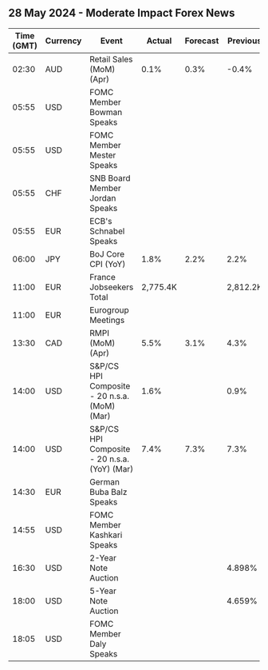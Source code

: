 ## 28 May 2024 - Moderate Impact Forex News

| Time (GMT) | Currency | Event | Actual | Forecast | Previous |
|------|----------|-------|--------|----------|----------|
| 02:30 | AUD | Retail Sales (MoM) (Apr) | 0.1% | 0.3% | -0.4% |
| 05:55 | USD | FOMC Member Bowman Speaks |  |  |  |
| 05:55 | USD | FOMC Member Mester Speaks |  |  |  |
| 05:55 | CHF | SNB Board Member Jordan Speaks |  |  |  |
| 05:55 | EUR | ECB's Schnabel Speaks |  |  |  |
| 06:00 | JPY | BoJ Core CPI (YoY) | 1.8% | 2.2% | 2.2% |
| 11:00 | EUR | France Jobseekers Total | 2,775.4K |  | 2,812.2K |
| 11:00 | EUR | Eurogroup Meetings |  |  |  |
| 13:30 | CAD | RMPI (MoM) (Apr) | 5.5% | 3.1% | 4.3% |
| 14:00 | USD | S&P/CS HPI Composite - 20 n.s.a. (MoM) (Mar) | 1.6% |  | 0.9% |
| 14:00 | USD | S&P/CS HPI Composite - 20 n.s.a. (YoY) (Mar) | 7.4% | 7.3% | 7.3% |
| 14:30 | EUR | German Buba Balz Speaks |  |  |  |
| 14:55 | USD | FOMC Member Kashkari Speaks |  |  |  |
| 16:30 | USD | 2-Year Note Auction |  |  | 4.898% |
| 18:00 | USD | 5-Year Note Auction |  |  | 4.659% |
| 18:05 | USD | FOMC Member Daly Speaks |  |  |  |
